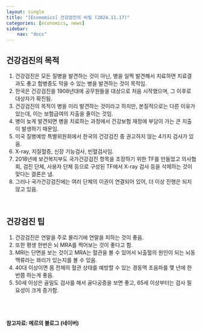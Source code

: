 ```yaml
---
layout: single
title: "[Economics] 건강검진의 비밀 (2024.11.17)"
categories: [economics, news]
sidebar:
    nav: "docs"
---
```


## 건강검진의 목적
1. 건강검진은 모든 질병을 발견하는 것이 아닌, 병을 일찍 발견해서 치료하면 치료결과도 좋고 합병증도 막을 수 있는 병을 발견하는 것이 목적임.
1. 한국은 건강검진을 1908년대에 공무원들을 대상으로 처음 시작했으며, 그 이후로 대상자가 확진됨.
1. 건강검진의 목적이 병을 미리 발견하는 것이라고 하지만, 본질적으로는 다른 이유가 있는데, 이는 보험급여의 지출을 줄이는 것임.
1. 병이 늦게 발견되면 병을 치료하는 과정에서 건강보험 재정에 부담이 가는 큰 지출이 발생하기 때문임.
1. 미국 질병예방 특별위원회에서 한국의 건강검진 중 권고하지 않는 4가지 검사가 있음.
1. X-ray, 지질혈증, 신장 기능검사, 빈혈검사임.
1. 2018년에 보건복지부도 국가건강검진 항목을 조장하기 위한 TF를 만들었고 의사협회, 검진 단체, 사용자 단체 등으로 구성된 TF에서 X-ray 검사 등을 삭제하는 것이 맞다는 결론은 냄.
1. 그러나 국가건강검진에는 여러 단체의 이권이 연결되어 있어, 더 이상 진행은 되지 않고 있음.

<br/>

## 건강검진 팁
1. 건강검진은 연말을 주로 몰리기에 연말을 피하는 것이 좋음.
1. 또한 평생 한번은 뇌 MRA를 찍어보는 것이 좋다고 함.
1. MRI는 단면을 보는 것이고 MRA는 혈관을 볼 수 있어서 뇌출혈의 원인이 되는 뇌동맥류라는 꽈리가 있는지를 볼 수 있음.
1. 40대 이상이면 몸 전체의 혈관 상태를 예방할 수 있는 경동맥 초음파를 몇 년에 한번쯤 하는게 좋음.
1. 50세 이상은 골밀도 검사를 해서 골다공증을 보면 좋고, 65세 이상부터는 검사 필요성이 크게 증가함. 


<br/>
<br/>

#### 참고자료: 메르의 블로그 (네이버) 